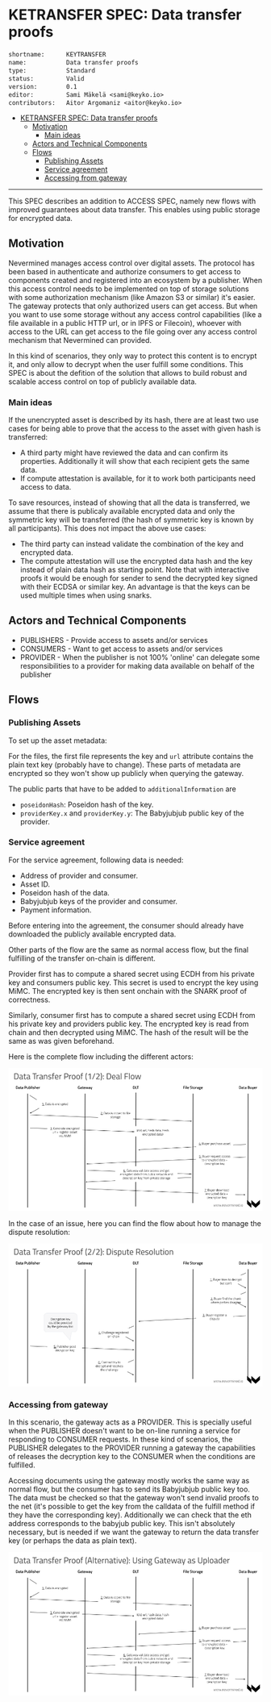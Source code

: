 # KETRANSFER SPEC: Data transfer proofs

```text
shortname:      KEYTRANSFER
name:           Data transfer proofs
type:           Standard
status:         Valid
version:        0.1
editor:         Sami Mäkelä <sami@keyko.io>
contributors:   Aitor Argomaniz <aitor@keyko.io>
```

   * [KETRANSFER SPEC: Data transfer proofs](#ketransfer-spec-data-transfer-proofs)
      * [Motivation](#motivation)
         * [Main ideas](#main-ideas)
      * [Actors and Technical Components](#actors-and-technical-components)
      * [Flows](#flows)
         * [Publishing Assets](#publishing-assets)
         * [Service agreement](#service-agreement)
         * [Accessing from gateway](#accessing-from-gateway)

---

This SPEC describes an addition to ACCESS SPEC, namely new flows with improved guarantees about data transfer.
This enables using public storage for encrypted data.

## Motivation

Nevermined manages access control over digital assets. The protocol has been based in authenticate and authorize consumers to get access to components created and registered into an ecosystem by a publisher.
When this access control needs to be implemented on top of storage solutions with some authorization mechanism (like Amazon S3 or similar) it's easier. The gateway protects that only authorized users can get access.
But when you want to use some storage without any access control capabilities (like a file available in a public HTTP url, or in IPFS or Filecoin), whoever with access to the URL can get access to the file going over any access control mechanism that Nevermined can provided.

In this kind of scenarios, they only way to protect this content is to encrypt it, and only allow to decrypt when the user fulfill some conditions. This SPEC is about the defition of the solution that allows to build robust and scalable access control on top of publicly available data.

### Main ideas

If the unencrypted asset is described by its hash, there are at least two use cases for being able to prove that the access to the asset with given hash is transferred:

* A third party might have reviewed the data and can confirm its properties. Additionally it will show that each recipient gets the same data.
* If compute attestation is available, for it to work both participants need access to data.

To save resources, instead of showing that all the data is transferred, we assume that there is publicaly available encrypted data and only the symmetric key will be transferred (the hash of symmetric key is known by all participants). This does not impact the above use cases:

* The third party can instead validate the combination of the key and encrypted data.
* The compute attestation will use the encrypted data hash and the key instead of plain data hash as starting point. Note that with interactive proofs it would be enough for sender to send the decrypted key signed with their ECDSA or similar key. An advantage is that the keys can be used multiple times when using snarks.

## Actors and Technical Components

* PUBLISHERS - Provide access to assets and/or services
* CONSUMERS - Want to get access to assets and/or services
* PROVIDER - When the publisher is not 100% 'online' can delegate some responsibilities to a provider for making data available on behalf of the publisher

## Flows

### Publishing Assets

To set up the asset metadata:

For the files, the first file represents the key and `url` attribute contains the plain text key (probably have to change).
These parts of metadata are encrypted so they won't show up publicly when querying the gateway.

The public parts that have to be added to `additionalInformation` are

* `poseidonHash`: Poseidon hash of the key.
* `providerKey.x` and `providerKey.y`: The Babyjubjub public key of the provider.

### Service agreement

For the service agreement, following data is needed:

* Address of provider and consumer.
* Asset ID.
* Poseidon hash of the data.
* Babyjubjub keys of the provider and consumer.
* Payment information.

Before entering into the agreement, the consumer should already have downloaded the publicly available encrypted data.

Other parts of the flow are the same as normal access flow, but the final fulfilling of the transfer on-chain is different.

Provider first has to compute a shared secret using ECDH from his private key and consumers public key. This secret is used to encrypt the key using MiMC. The encrypted key is then sent onchain with the SNARK proof of correctness.

Similarly, consumer first has to compute a shared secret using ECDH from his private key and providers public key. The encrypted key is read from chain and then decrypted using MiMC. The hash of the result will be the same as was given beforehand.

Here is the complete flow including the different actors:

![Data Transfer Proofs Deal Flow](images/data-transfer-proof-deal-flow.png)

In the case of an issue, here you can find the flow about how to manage the dispute resolution:

![Data Transfer Proofs Deal Flow](images/data-transfer-proof-dispute-resolution.png)

### Accessing from gateway

In this scenario, the gateway acts as a PROVIDER. This is specially useful when the PUBLISHER doesn't want to be on-line running a service for responding to CONSUMER requests.
In these kind of scenarios, the PUBLISHER delegates to the PROVIDER running a gateway the capabilities of releases the decryption key to the CONSUMER when the conditions are fulfilled.

Accessing documents using the gateway mostly works the same way as normal flow, but the consumer has to send its Babyjubjub public key too. The data must be checked so that the gateway won't send invalid proofs to the net (it's possible to get the key from the calldata of the fulfill method if they have the corresponding key).
Additionally we can check that the eth address corresponds to the babyjub public key. This isn't absolutely necessary, but is needed if we want the gateway to return the data transfer key (or perhaps the data as plain text).

![Data Transfer Proofs Deal Flow](images/data-transfer-proof-gateway-uploader.png)
